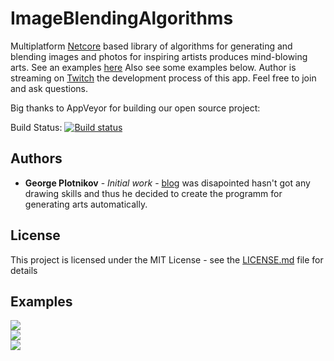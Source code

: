 # ImageBlendingAlgorithms

Multiplatform [Netcore](https://github.com/dotnet/coreclr) based library of algorithms for generating and blending images and photos for inspiring artists produces mind-blowing arts. See an examples [here](https://www.instagram.com/daizychainer/) Also see some examples below. Author is streaming on [Twitch](https://www.twitch.tv/georgeplotnikov) the development process of this app. Feel free to join and ask questions.

Big thanks to AppVeyor for building our open source project:

Build Status:  [![Build status](https://ci.appveyor.com/api/projects/status/3wrl63fly957bc80?svg=true)](https://ci.appveyor.com/project/GeorgePlotnikov/imageblendingalgorithms)

## Authors

* **George Plotnikov** - *Initial work* - [blog](https://georgeplotnikov.github.io) was disapointed hasn't got any drawing skills and thus he decided to create the programm for generating arts automatically.

## License

This project is licensed under the MIT License - see the [LICENSE.md](LICENSE.md) file for details

## Examples

<img src="https://scontent-arn2-1.cdninstagram.com/t51.2885-15/s640x640/sh0.08/e35/15538735_351929418498078_5112348642430156800_n.jpg" />
<br/>
<img src="https://scontent-arn2-1.cdninstagram.com/t51.2885-15/s640x640/sh0.08/e35/15538842_351862161857521_8225205380813160448_n.jpg" />
<br/>
<img src="https://scontent-arn2-1.cdninstagram.com/t51.2885-15/s640x640/sh0.08/e35/16789812_268931656875956_7625094378209411072_n.jpg" />
